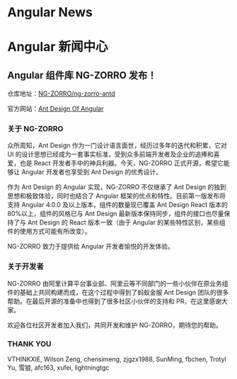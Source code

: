 # Angular News

# Angular 新闻中心

## Angular 组件库 NG-ZORRO 发布！

仓库地址：[NG-ZORRO/ng-zorro-antd](https://github.com/NG-ZORRO/ng-zorro-antd)

官方网站：[Ant Design Of Angular](https://ng.ant.design)


### 关于 NG-ZORRO

众所周知，Ant Design 作为一门设计语言面世，经历过多年的迭代和积累，它对 UI 的设计思想已经成为一套事实标准，受到众多前端开发者及企业的追捧和喜爱，也是 React 开发者手中的神兵利器。今天，NG-ZORRO 正式开源，希望它能够让 Angular 开发者也享受到 Ant Design 的优秀设计。

作为 Ant Design 的 Angular 实现，NG-ZORRO 不仅继承了 Ant Design 的独到思想和极致体验，同时也结合了 Angular 框架的优点和特性。目前第一版发布将支持 Angular 4.0.0 及以上版本，组件的数量现已覆盖 Ant Design React 版本的 80%以上，组件的风格已与 Ant Design 最新版本保持同步，组件的接口也尽量保持了与 Ant Design 的 React 版本一致（由于 Angular 的某些特性区别，某些组件的使用方式可能有所改变）。

NG-ZORRO 致力于提供给 Angular 开发者愉悦的开发体验。

### 关于开发者

NG-ZORRO 由阿里计算平台事业部、阿里云等不同部门的一些小伙伴在原业务组件的基础上共同构建而成，在这个过程中得到了蚂蚁金服 Ant Design 团队的很多帮助。在最后开源的准备中也得到了很多社区小伙伴的支持和 PR，在这里感谢大家。

欢迎各位社区开发者加入我们，共同开发和维护 NG-ZORRO，期待您的帮助。

### THANK YOU

VTHINKXIE, Wilson Zeng, chensimeng, zjgzx1988, SunMing, fbchen, Trotyl Yu, 雪狼, afc163, xufei, lightningtgc